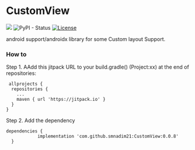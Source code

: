 # CustomView

[![](https://jitpack.io/v/smnadim21/CustomView.svg)](https://jitpack.io/#smnadim21/CustomView)
![PyPI - Status](https://img.shields.io/pypi/status/django)
[![License](https://img.shields.io/badge/License-Apache%202.0-blue.svg)](https://opensource.org/licenses/Apache-2.0)

android support/androidx library for some Custom layout Support.

### How to 



Step 1. AAdd this jitpack URL to your build.gradle() (Project:xx) at the end of repositories:

     allprojects {
      repositories {
        ...
        maven { url 'https://jitpack.io' }
      }
    }

Step 2. Add the dependency    

    dependencies {
                implementation 'com.github.smnadim21:CustomView:0.0.8'
      }
    
